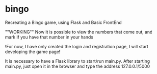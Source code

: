 # bingo
Recreating a Bingo game, using Flask and Basic FrontEnd

""WORKING""
Now it is possible to view the numbers that come out, and mark if you have that number in your hands


!For now, I have only created the login and registration page, I will start developing the game page!

It is necessary to have a Flask library to start/run main.py.
After starting main.py, just open it in the browser and type the address 127.0.0.1/5000

